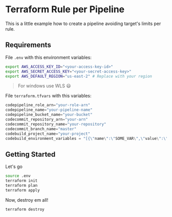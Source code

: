 # Terraform Rule per Pipeline

This is a little example how to create a pipeline avoiding target's limits per rule.

## Requirements

File `.env` with this environment variables:

```bash
export AWS_ACCESS_KEY_ID="<your-access-key-id>"
export AWS_SECRET_ACCESS_KEY="<your-secret-access-key>"
export AWS_DEFAULT_REGION="us-east-2" # Replace with your region
```

> For windows use WLS :smiley:

File `terraform.tfvars` with this variables:

```terraform
codepipeline_role_arn="your-role-arn"
codepipeline_name="your-pipeline-name"
codepipeline_bucket_name="your-bucket"
codecommit_repository_arn="your-arn"
codecommit_repository_name="your-repository"
codecommit_branch_name="master"
codebuild_project_name="your-project"
codebuild_environment_variables = "[{\"name\":\"SOME_VAR\",\"value\":\"some value\"}]"
```

## Getting Started

Let's go

```bash
source .env
terraform init
terraform plan
terraform apply
```

Now, destroy em all!

```bash
terraform destroy
```